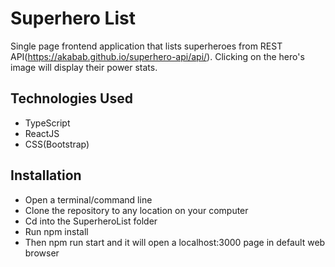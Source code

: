 # Superhero List

Single page frontend application that lists superheroes from REST API(https://akabab.github.io/superhero-api/api/). Clicking on the hero's image will display their power stats.

## Technologies Used

- TypeScript
- ReactJS
- CSS(Bootstrap)

## Installation
- Open a terminal/command line
- Clone the repository to any location on your computer
- Cd into the SuperheroList folder
- Run npm install
- Then npm run start and it will open a localhost:3000 page in default web browser